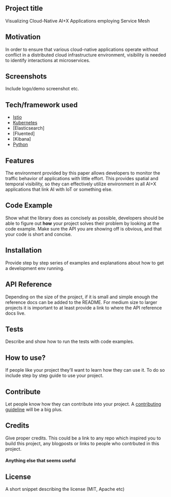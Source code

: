## Project title
Visualizing Cloud-Native AI+X Applications employing Service Mesh

## Motivation
In order to ensure that various cloud-native applications operate without conflict in a distributed cloud infrastructure environment, visibility is needed to identify interactions at microservices. 

## Screenshots
Include logo/demo screenshot etc.

## Tech/framework used
- [Istio](https://istio.io/)
- [Kubernetes](https://kubernetes.io/)
- [Elasticsearch]
- [Fluented]
- [Kibana]
- [Python](https://www.python.org/)

## Features
The environment provided by this paper allows developers to monitor the traffic behavior of applications with little effort.
This provides spatial and temporal visibility, so they can effectively utilize environment in all AI+X applications that link AI with IoT or something else.

## Code Example
Show what the library does as concisely as possible, developers should be able to figure out **how** your project solves their problem by looking at the code example. Make sure the API you are showing off is obvious, and that your code is short and concise.

## Installation
Provide step by step series of examples and explanations about how to get a development env running.

## API Reference

Depending on the size of the project, if it is small and simple enough the reference docs can be added to the README. For medium size to larger projects it is important to at least provide a link to where the API reference docs live.

## Tests
Describe and show how to run the tests with code examples.

## How to use?
If people like your project they’ll want to learn how they can use it. To do so include step by step guide to use your project.

## Contribute

Let people know how they can contribute into your project. A [contributing guideline](https://github.com/zulip/zulip-electron/blob/master/CONTRIBUTING.md) will be a big plus.

## Credits
Give proper credits. This could be a link to any repo which inspired you to build this project, any blogposts or links to people who contrbuted in this project. 

#### Anything else that seems useful

## License
A short snippet describing the license (MIT, Apache etc)

